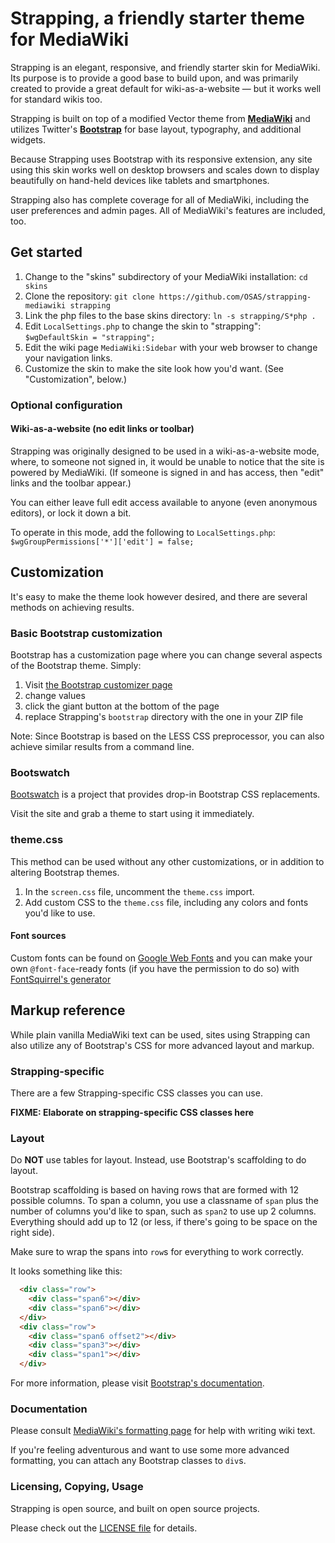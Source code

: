 # Strapping, a friendly starter theme for MediaWiki

Strapping is an elegant, responsive, and friendly starter skin for MediaWiki.
Its purpose is to provide a good base to build upon, and was primarily created
to provide a great default for wiki-as-a-website — but it works well for
standard wikis too.

Strapping is built on top of a modified Vector theme from
**[MediaWiki](http://mediawiki.org/)** and utilizes Twitter's
**[Bootstrap](http://twitter.github.com/bootstrap/)** for base layout,
typography, and additional widgets.

Because Strapping uses Bootstrap with its responsive extension, any site using
this skin works well on desktop browsers and scales down to display beautifully
on hand-held devices like tablets and smartphones.

Strapping also has complete coverage for all of MediaWiki, including the user
preferences and admin pages. All of MediaWiki's features are included, too.


## Get started

1. Change to the "skins" subdirectory of your MediaWiki installation: `cd skins`
2. Clone the repository: 
   `git clone https://github.com/OSAS/strapping-mediawiki strapping`
3. Link the php files to the base skins directory: `ln -s strapping/S*php .`
4. Edit `LocalSettings.php` to change the skin to "strapping":
  `$wgDefaultSkin = "strapping";`
5. Edit the wiki page `MediaWiki:Sidebar` with your web browser to change your
   navigation links.
6. Customize the skin to make the site look how you'd want. (See
   "Customization", below.)

### Optional configuration

#### Wiki-as-a-website (no edit links or toolbar)

Strapping was originally designed to be used in a wiki-as-a-website mode,
where, to someone not signed in, it would be unable to notice that the site
is powered by MediaWiki. (If someone is signed in and has access, then
"edit" links and the toolbar appear.)

You can either leave full edit access available to anyone (even anonymous
editors), or lock it down a bit.

To operate in this mode, add the following to `LocalSettings.php`:
`$wgGroupPermissions['*']['edit'] = false;`


## Customization

It's easy to make the theme look however desired, and there are several methods
on achieving results.


### Basic Bootstrap customization

Bootstrap has a customization page where you can change several aspects of the
Bootstrap theme. Simply:

1. Visit [the Bootstrap customizer page](http://twitter.github.com/bootstrap/customize.html)
2. change values
3. click the giant button at the bottom of the page
4. replace Strapping's `bootstrap` directory with the one in your ZIP file

Note: Since Bootstrap is based on the LESS CSS preprocessor, you can also
achieve similar results from a command line.


### Bootswatch

[Bootswatch](http://bootswatch.com/) is a project that provides drop-in
Bootstrap CSS replacements.

Visit the site and grab a theme to start using it immediately.


### theme.css

This method can be used without any other customizations, or in addition to
altering Bootstrap themes.

1. In the `screen.css` file, uncomment the `theme.css` import.
2. Add custom CSS to the `theme.css` file, including any colors and fonts you'd
like to use.


#### Font sources

Custom fonts can be found on [Google Web Fonts](http://google.com/webfonts)
and you can make your own `@font-face`-ready fonts (if you have the permission
to do so) with [FontSquirrel's generator](http://fontsquirrel.com/fontface/generator)


## Markup reference

While plain vanilla MediaWiki text can be used, sites using Strapping can also
utilize any of Bootstrap's CSS for more advanced layout and markup.


### Strapping-specific

There are a few Strapping-specific CSS classes you can use.

  **FIXME: Elaborate on strapping-specific CSS classes here**


### Layout

Do **NOT** use tables for layout. Instead, use Bootstrap's scaffolding to do
layout. 

Bootstrap scaffolding is based on having rows that are formed with 12 possible
columns. To span a column, you use a classname of `span` plus the number of
columns you'd like to span, such as `span2` to use up 2 columns. Everything
should add up to 12 (or less, if there's going to be space on the right side).

Make sure to wrap the spans into `row`s for everything to work correctly.

It looks something like this:

```html
  <div class="row">
    <div class="span6"></div>
    <div class="span6"></div>
  </div>
  <div class="row">
    <div class="span6 offset2"></div>
    <div class="span3"></div>
    <div class="span1"></div>
  </div>
```

For more information, please visit [Bootstrap's documentation](http://twitter.github.com/bootstrap/scaffolding.html).


### Documentation

Please consult [MediaWiki's formatting page](http://www.mediawiki.org/wiki/Help:Formatting) for help with writing wiki text.

If you're feeling adventurous and want to use some more advanced formatting,
you can attach any Bootstrap classes to `div`s.


### Licensing, Copying, Usage

Strapping is open source, and built on open source projects.

Please check out the [LICENSE file](https://github.com/OSAS/strapping-mediawiki/blob/master/LICENSE) for details.
